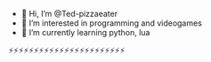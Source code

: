 - 👋 Hi, I’m @Ted-pizzaeater
- 👀 I’m interested in programming and videogames
- 🌱 I’m currently learning python, lua

⚡⚡⚡⚡⚡⚡⚡⚡⚡⚡⚡⚡⚡⚡⚡⚡⚡⚡⚡⚡⚡⚡⚡
<!---
Ted-pizzaeater/Ted-pizzaeater is a ✨ special ✨ repository because its `README.md` (this file) appears on your GitHub profile.
You can click the Preview link to take a look at your changes.
--->
